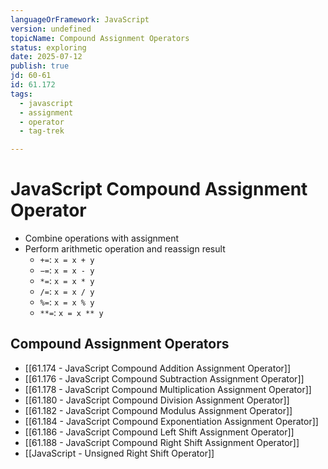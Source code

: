 ```yaml
---
languageOrFramework: JavaScript
version: undefined
topicName: Compound Assignment Operators
status: exploring
date: 2025-07-12
publish: true
jd: 60-61
id: 61.172
tags:
  - javascript
  - assignment
  - operator
  - tag-trek

---
```

# JavaScript Compound Assignment Operator
- Combine operations with assignment
- Perform arithmetic operation and reassign result
    - `+=`: `x = x + y`
    - `−=`: `x = x - y` 
    - `*=`: `x = x * y`
    - `/=`: `x = x / y`
    - `%=`: `x = x % y`
    - `**=`: `x = x ** y`

## Compound Assignment Operators
- [[61.174 - JavaScript Compound Addition Assignment Operator]]
- [[61.176 - JavaScript Compound Subtraction Assignment Operator]]
- [[61.178 - JavaScript Compound Multiplication Assignment Operator]]
- [[61.180 - JavaScript Compound Division Assignment Operator]]
- [[61.182 - JavaScript Compound Modulus Assignment Operator]]
- [[61.184 - JavaScript Compound Exponentiation Assignment Operator]]
- [[61.186 - JavaScript Compound Left Shift Assignment Operator]]
- [[61.188 - JavaScript Compound Right Shift Assignment Operator]]
- [[JavaScript - Unsigned Right Shift Operator]]